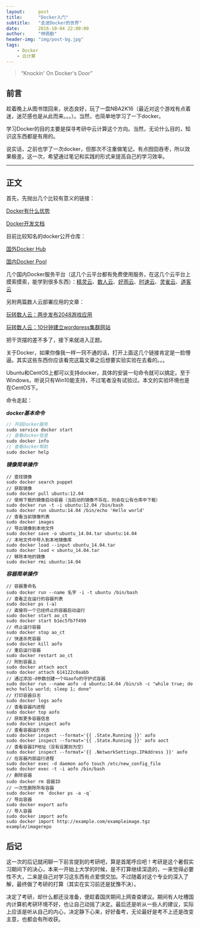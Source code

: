 ```yaml
---
layout:     post
title:      "Docker入门"
subtitle:   "走进Docker的世界"
date:       2016-10-04 22:00:00
author:     "林佩勤"
header-img: "img/post-bg.jpg"
tags:
    - Docker
    - 云计算
---
```


> “Knockin' On Docker's Door”


## 前言

趁着晚上从图书馆回来，状态良好，玩了一盘NBA2K16（最近对这个游戏有点着迷，迷茫感也是从此而来。。。）。当然，也简单地学习了一下docker。

学习Docker的目的主要是探寻考研中云计算这个方向。当然，无论什么目的，知识这东西都是有用的。

说实话，之前也学了一次docker，但那次不注重做笔记，有点囫囵吞枣，所以效果极差。这一次，希望通过笔记和实践的形式来提高自己的学习效率。

---

## 正文

首先，先抛出几个比较有意义的链接：

[Docker有什么优势](https://www.zhihu.com/question/22871084/answer/88293837)

[Docker开发文档](https://docs.docker.com/)

目前比较知名的docker公开仓库：

[国外Docker Hub](https://hub.docker.com)

[国内Docker Pool](http://www.dockerpool.com)

几个国内Docker服务平台（这几个云平台都有免费使用服务，在这几个云平台上摸索摸索，能学到很多东西）：[精灵云](https://www.ghostcloud.cn/home/home.html)、[数人云](https://www.shurenyun.com/)、[好雨云](https://www.goodrain.com/)、[时速云](https://www.tenxcloud.com/)、[灵雀云](http://www.alauda.cn/)、[道客云](https://www.daocloud.io/)

另附两篇数人云部署应用的文章：

[玩转数人云：两步发布2048游戏应用](http://www.jingyuyun.com/article/2157.html)

[玩转数人云：10分钟建立wordpress集群网站](http://blog.dataman-inc.com/20151119-shurenyun-wordpress/)

把干货摆的差不多了，接下来就进入正题。

关于Docker，如果你像我一样一窍不通的话，打开上面这几个链接肯定是一脸懵逼。其实这些东西你应该看完这篇文章之后想要实验实验在去看的。。。

Ubuntu和CentOS上都可以支持docker，具体的安装一句命令就可以搞定。至于Windows，听说只有Win10能支持，不过笔者没有试验过。本文的实验环境也是在CentOS下。

命令走起：

***docker基本命令***

```java
// 开启Docker服务
sudo service docker start
// 查看docker信息
sudo docker info
// 查看docker帮助
sudo docker help
```

***镜像简单操作***

```
// 查找镜像
sudo docker search puppet
// 获取镜像
sudo docker pull ubuntu:12.04
// 使用下载的镜像启动容器（当启动的镜像不存在，则会在公有仓库中下载）
sudo docker run -t -i ubuntu:12.04 /bin/bash
sudo docker run ubuntu:14.04 /bin/echo 'Hello world'
// 查看当前镜像列表
sudo docker images
// 导出镜像到本地文件
sudo docker save -o ubuntu_14.04.tar ubuntu:14.04
// 本地文件中导入到本地镜像库
sudo docker load --input ubuntu_14.04.tar
sudo docker load < ubuntu_14.04.tar
// 移除本地的镜像
sudo docker rmi ubuntu:14.04
```

***容器简单操作***

```
// 容器重命名
sudo docker run --name 名字 -i -t ubuntu /bin/bash
// 查看正在运行的容器列表
sudo docker ps (-a)
// 直接将一个已经终止的容器启动运行
sudo docker start ao_ct
sudo docker start b1ec5fb7f499
// 终止运行容器
sudo docker stop ao_ct
// 快速杀死容器
sudo docker kill aofo
// 重启运行容器
sudo docker restart ao_ct
// 附到容器上
sudo docker attach aoct
sudo docker attach 614122c0aabb
// 通过添加-d参数创建一个叫aofo的守护式容器
sudo docker run --name aofo -d ubuntu:14.04 /bin/sh -c "while true; do echo hello world; sleep 1; done"
// 打印容器日志
sudo docker logs aofo
// 查看容器内进程
sudo docker top aofo
// 获取更多容器信息
sudo docker inspect aofo
// 查看容器运行状态
sudo docker inspect --format='{{ .State.Running }}' aofo
sudo docker inspect --format='{{ .State.Running }}' aofo aoct
// 查看容器IP地址（没有设置则为空）
sudo docker inspect --format='{{ .NetworkSettings.IPAddress }}' aofo
// 在容器内部运行进程
sudo docker exec -d daemon aofo touch /etc/new_config_file
sudo docker exec -t -i aofo /bin/bash
// 删除容器
sudo docker rm 容器ID
// 一次性删除所有容器
sudo docker rm `docker ps -a -q`
// 导出容器
sudo docker export aofo
// 导入容器
sudo docker import aofo
sudo docker import http://example.com/exampleimage.tgz example/imagerepo
```

## 后记

这一次的后记就闲聊一下前言提到的考研吧，算是首尾呼应吧！考研是这个暑假实习期间下的决心，本来一开始上大学的时候，是不打算继续深造的，一来觉得必要性不大，二来是自己对学习这东西有点爱恨交加。不过随着对这个专业的深入了解，最终做了考研的打算（其实在实习前还是犹豫不决）。

决定了考研，却什么都还没准备，便趁着国庆期间上网查查建议。期间有人吐槽国内计算机考研环境不好，也让自己动摇了决定。最后还是听从一些人的建议，实际上应该是听从自己的内心，决定静下心来，好好备考，无论最好是考不上还是改变主意，也都会有所收获。
